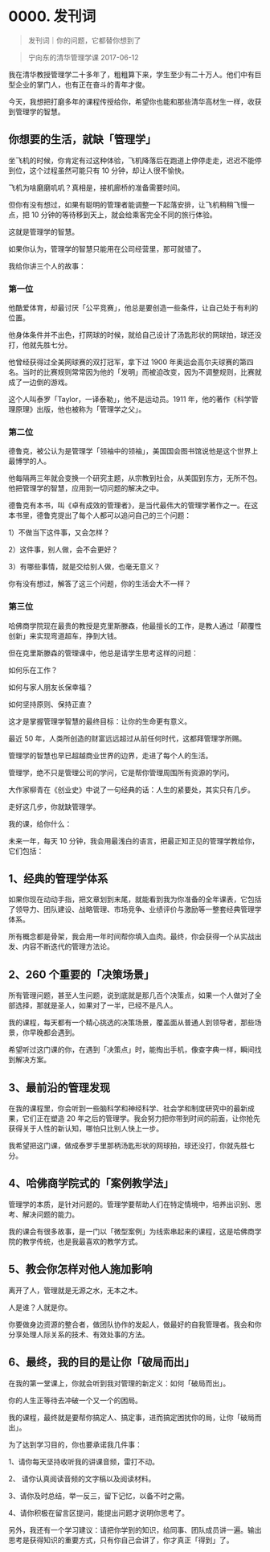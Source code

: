 # 0000. 发刊词
> 发刊词｜你的问题，它都替你想到了

> 宁向东的清华管理学课
2017-06-12

我在清华教授管理学二十多年了，粗粗算下来，学生至少有二十万人。他们中有巨型企业的掌门人，也有正在奋斗的青年才俊。

今天，我想把打磨多年的课程传授给你，希望你也能和那些清华高材生一样，收获到管理学的智慧。

## 你想要的生活，就缺「管理学」
坐飞机的时候，你肯定有过这种体验，飞机降落后在跑道上停停走走，迟迟不能停到位，这个过程虽然可能只有 10 分钟，却让人很不愉快。

飞机为啥磨磨叽叽？真相是，接机廊桥的准备需要时间。

但你有没有想过，如果有聪明的管理者能调整一下起落安排，让飞机稍稍飞慢一点，把 10 分钟的等待移到天上，就会给乘客完全不同的旅行体验。

这就是管理学的智慧。

如果你认为，管理学的智慧只能用在公司经营里，那可就错了。

我给你讲三个人的故事：

### 第一位
他酷爱体育，却最讨厌「公平竞赛」，他总是要创造一些条件，让自己处于有利的位置。

他身体条件并不出色，打网球的时候，就给自己设计了汤匙形状的网球拍，球还没打，他就先胜七分。

他曾经获得过全美网球赛的双打冠军，拿下过 1900 年奥运会高尔夫球赛的第四名。当时的比赛规则常常因为他的「发明」而被迫改变，因为不调整规则，比赛就成了一边倒的游戏。

这个人叫泰罗「Taylor，一译泰勒」，他不是运动员。1911 年，他的著作《科学管理原理》出版，他也被称为「管理学之父」。

### 第二位
德鲁克，被公认为是管理学「领袖中的领袖」，美国国会图书馆说他是这个世界上最博学的人。

他每隔两三年就会变换一个研究主题，从宗教到社会，从美国到东方，无所不包。他把管理学的智慧，应用到一切问题的解决之中。

德鲁克有本书，叫《卓有成效的管理者》，是当代最伟大的管理学著作之一。在这本书里，德鲁克提出了每个人都可以追问自己的三个问题：

1）不做当下这件事，又会怎样？

2）这件事，别人做，会不会更好？

3）有哪些事情，就是交给别人做，也毫无意义？

你有没有想过，解答了这三个问题，你的生活会大不一样？

### 第三位
哈佛商学院现在最贵的教授是克里斯滕森，他最擅长的工作，是教人通过「颠覆性创新」来实现弯道超车，挣到大钱。

但在克里斯滕森的管理课中，他总是请学生思考这样的问题：

如何乐在工作？

如何与家人朋友长保幸福？

如何坚持原则、保持正直？

这才是掌握管理学智慧的最终目标：让你的生命更有意义。

最近 50 年，人类所创造的财富远远超过从前任何时代，这都拜管理学所赐。

管理学的智慧也早已超越商业世界的边界，走进了每个人的生活。

管理学，绝不只是管理公司的学问，它是帮你管理周围所有资源的学问。

大作家柳青在《创业史》中说了一句经典的话：人生的紧要处，其实只有几步。

走好这几步，你就缺管理学。

我的课，给你什么：

未来一年，每天 10 分钟，我会用最浅白的语言，把最正知正见的管理学教给你，它们包括：

## 1、经典的管理学体系
如果你现在动动手指，把文章划到末尾，就能看到我为你准备的全年课表，它包括了领导力、团队建设、战略管理、市场竞争、业绩评价与激励等一整套经典管理学体系。

所有概念都是骨架，我会用一年时间帮你填入血肉。最终，你会获得一个从实战出发、内容不断迭代的管理方法论。

## 2、260 个重要的「决策场景」
所有管理问题，甚至人生问题，说到底就是那几百个决策点，如果一个人做对了全部选择，那就是圣人，如果对了一半，已经不是凡人。

我的课程，每天都有一个精心挑选的决策场景，覆盖面从普通人到领导者，那些场景，你早晚都会遇到。

希望听过这门课的你，在遇到「决策点」时，能掏出手机，像查字典一样，瞬间找到解决方案。

## 3、最前沿的管理发现
在我的课程里，你会听到一些脑科学和神经科学、社会学和制度研究中的最新成果，它们正在塑造 20 年之后的管理学。我会努力把你带到时间的前面，让你抢先获得关于人性的新认知，哪怕只比别人快上一步。

我希望把这门课，做成泰罗手里那柄汤匙形状的网球拍，球还没打，你就先胜七分。

## 4、哈佛商学院式的「案例教学法」
管理学的本质，是针对问题的。管理学要帮助人们在特定情境中，培养出识别、思考、解决问题的能力。

我的课会有很多故事，是一门以「微型案例」为线索串起来的课程，这是哈佛商学院的教学传统，也是我最喜欢的教学方式。

## 5、教会你怎样对他人施加影响
离开了人，管理就是无源之水，无本之木。

人是谁？人就是你。

你要做身边资源的整合者，做团队协作的发起人，做最好的自我管理者。我会和你分享处理人际关系的技术、有效处事的方法。

## 6、最终，我的目的是让你「破局而出」
在我的第一堂课上，你就会听到我对管理的新定义：如何「破局而出」。

你的人生正等待去冲破一个又一个的困局。

我的课程，最终就是要帮你搞定人、搞定事，进而搞定困扰你的局，让你「破局而出」。

为了达到学习目的，你也要承诺我几件事：

1、请你每天坚持收听我的讲课音频，雷打不动。

2、 请你认真阅读音频的文字稿以及阅读材料。

3、请你及时总结，举一反三，留下记忆，以备不时之需。

4、请你积极在留言区提问，能提出问题才说明你思考了。

另外，我还有一个学习建议：请把你学到的知识，给同事、团队成员讲一遍。输出思考是获得知识的重要方式，只有你自己会讲了，你才真正「得到」了。




